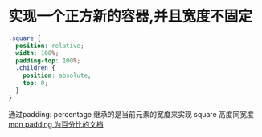 # 实现一个正方新的容器,并且宽度不固定

```css
.square {
  position: relative;
  width: 100%;
  padding-top: 100%;
  .children {
    position: absolute;
    top: 0;
  }
}
```
通过padding: percentage 继承的是当前元素的宽度来实现 square 高度同宽度 [mdn padding 为百分比的文档](https://developer.mozilla.org/zh-CN/docs/Web/CSS/percentage)


